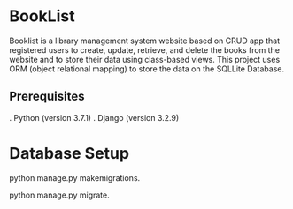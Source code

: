 # BookList
Booklist is a library management system website based on CRUD app that registered users to create, update, retrieve, and delete the books from the website and to store their data using class-based views. This project uses ORM (object relational mapping) to store the data on the SQLLite Database. 

## Prerequisites
   . Python (version 3.7.1)
   . Django (version 3.2.9)
   
# Database Setup
python manage.py makemigrations.

python manage.py migrate.
